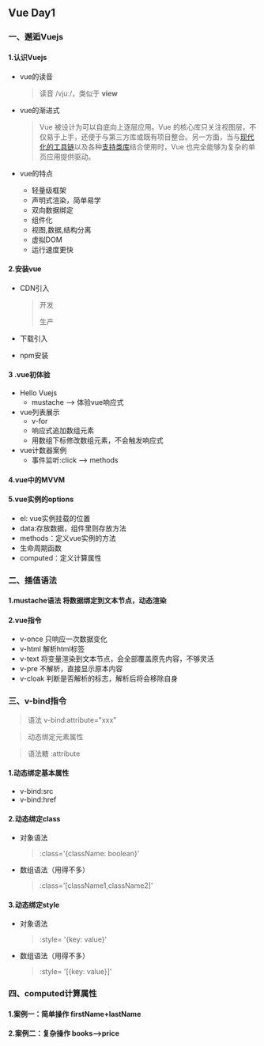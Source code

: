 ## Vue Day1

### 一、邂逅Vuejs

#### 1.认识Vuejs

- vue的读音

  > 读音 /vjuː/，类似于 **view**

- vue的渐进式

  > Vue 被设计为可以自底向上逐层应用。Vue 的核心库只关注视图层，不仅易于上手，还便于与第三方库或既有项目整合。另一方面，当与[现代化的工具链](https://cn.vuejs.org/v2/guide/single-file-components.html)以及各种[支持类库](https://github.com/vuejs/awesome-vue#libraries--plugins)结合使用时，Vue 也完全能够为复杂的单页应用提供驱动。

- vue的特点

  - 轻量级框架
  - 声明式渲染，简单易学
  - 双向数据绑定
  - 组件化
  - 视图,数据,结构分离
  - 虚拟DOM
  - 运行速度更快

#### 2.安装vue

- CDN引入

  > 开发 <script src="https://cdn.jsdelivr.net/npm/vue/dist/vue.js"></script>
  >
  > 生产 <script src="https://cdn.jsdelivr.net/npm/vue@2.6.11"></script>

- 下载引入

- npm安装

#### 3 .vue初体验

- Hello Vuejs
  - mustache --> 体验vue响应式
- vue列表展示
  - v-for
  - 响应式追加数组元素
  - 用数组下标修改数组元素，不会触发响应式
- vue计数器案例
  - 事件监听:click --> methods

#### 4.vue中的MVVM

#### 5.vue实例的options

- el: vue实例挂载的位置
- data:存放数据，组件里则存放方法
- methods：定义vue实例的方法
- 生命周期函数
- computed：定义计算属性



### 二、插值语法

#### 1.mustache语法 将数据绑定到文本节点，动态渲染

#### 2.vue指令

- v-once 只响应一次数据变化
- v-html 解析html标签
- v-text 将变量渲染到文本节点，会全部覆盖原先内容，不够灵活
- v-pre 不解析，直接显示原本内容
- v-cloak 判断是否解析的标志，解析后将会移除自身



### 三、v-bind指令

> 语法 v-bind:attribute="xxx"

> 动态绑定元素属性

> 语法糖   :attribute

#### 1.动态绑定基本属性

- v-bind:src
- v-bind:href

#### 2.动态绑定class

- 对象语法

  > :class='{className: boolean}'

- 数组语法（用得不多）

  > :class='[className1,className2]'

#### 3.动态绑定style

- 对象语法

  > :style= '{key:  value}'

- 数组语法（用得不多）

  > :style= '[{key: value}]'



### 四、computed计算属性

#### 1.案例一：简单操作 firstName+lastName

#### 2.案例二：复杂操作 books-->price